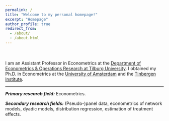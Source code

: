 ```yaml
---
permalink: /
title: "Welcome to my personal homepage!"
excerpt: "Homepage"
author_profile: true
redirect_from: 
  - /about/
  - /about.html
---
```

<br><br>
I am an Assistant Professor in Econometrics at the [Department of Econometrics & Operations Research at Tilburg University](https://www.tilburguniversity.edu/about/schools/economics-and-management/organization/departments/eor). I obtained my Ph.D. in Econometrics at the [University of Amsterdam](https://ase.uva.nl/content/sections/quantitative-economics/quantitative-economics.html?origin=D4DixO%2FESbuaIXcFryAJdQ) and the [Tinbergen Institute](https://www.tinbergen.nl/home). 
   
---

***Primary research field:*** Econometrics.  

***Secondary research fields:*** (Pseudo-)panel data, econometrics of network models, dyadic models, distribution regression, estimation of treatment effects.  



